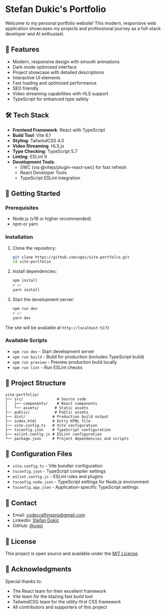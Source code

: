 # Stefan Dukic's Portfolio

Welcome to my personal portfolio website! This modern, responsive web application showcases my projects and professional journey as a full-stack developer and AI enthusiast.

## 🌟 Features 

- Modern, responsive design with smooth animations
- Dark mode optimized interface
- Project showcase with detailed descriptions
- Interactive UI elements
- Fast loading and optimized performance
- SEO friendly
- Video streaming capabilities with HLS support
- TypeScript for enhanced type safety

## 🛠️ Tech Stack

- **Frontend Framework**: React with TypeScript
- **Build Tool**: Vite 6.1
- **Styling**: TailwindCSS 4.0
- **Video Streaming**: HLS.js
- **Type Checking**: TypeScript 5.7
- **Linting**: ESLint 9
- **Development Tools**:
  - SWC (via @vitejs/plugin-react-swc) for fast refresh
  - React Developer Tools
  - TypeScript ESLint integration

## 🚀 Getting Started

### Prerequisites

- Node.js (v18 or higher recommended)
- npm or yarn

### Installation

1. Clone the repository:

   ```bash
   git clone https://github.com/ugoi/vite-portfolio.git
   cd vite-portfolio
   ```

2. Install dependencies:

   ```bash
   npm install
   # or
   yarn install
   ```

3. Start the development server:
   ```bash
   npm run dev
   # or
   yarn dev
   ```

The site will be available at `http://localhost:5173`

### Available Scripts

- `npm run dev` - Start development server
- `npm run build` - Build for production (includes TypeScript build)
- `npm run preview` - Preview production build locally
- `npm run lint` - Run ESLint checks

## 📁 Project Structure

```
vite-portfolio/
├── src/               # Source code
│   ├── components/    # React components
│   └── assets/       # Static assets
├── public/           # Public assets
├── dist/            # Production build output
├── index.html       # Entry HTML file
├── vite.config.ts   # Vite configuration
├── tsconfig.json    # TypeScript configuration
├── eslint.config.js # ESLint configuration
└── package.json     # Project dependencies and scripts
```

## 🔧 Configuration Files

- `vite.config.ts` - Vite bundler configuration
- `tsconfig.json` - TypeScript compiler settings
- `eslint.config.js` - ESLint rules and plugins
- `tsconfig.node.json` - TypeScript settings for Node.js environment
- `tsconfig.app.json` - Application-specific TypeScript settings

## 🤝 Contact

- Email: [codecraftingpro@gmail.com](mailto:codecraftingpro@gmail.com)
- LinkedIn: [Stefan Dukic](https://www.linkedin.com/in/stefan-dukic-68682b20b/)
- GitHub: [@ugoi](https://github.com/ugoi)

## 📄 License

This project is open source and available under the [MIT License](LICENSE).

## 🙏 Acknowledgments

Special thanks to:

- The React team for their excellent framework
- Vite team for the blazing fast build tool
- TailwindCSS team for the utility-first CSS framework
- All contributors and supporters of this project
